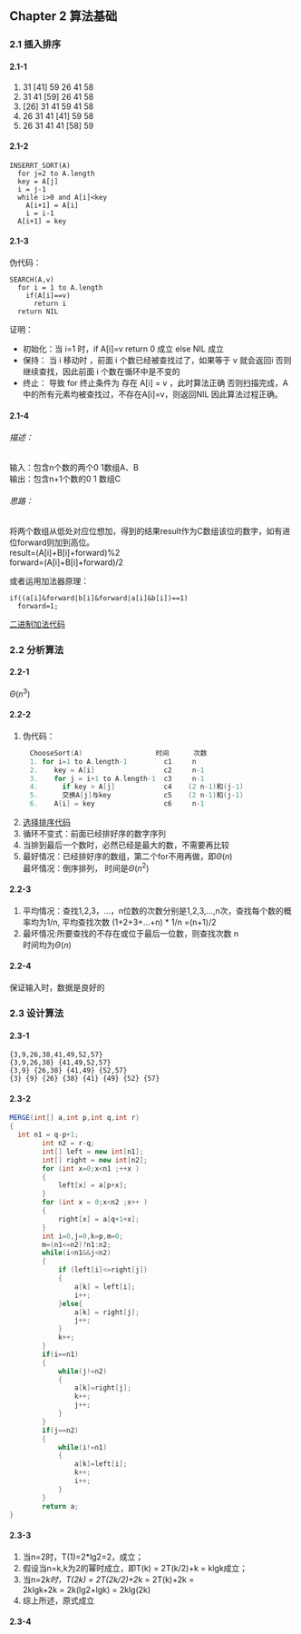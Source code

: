 ## Chapter 2 算法基础

### 2.1 插入排序

#### 2.1-1
1. 31 [41] 59 26 41 58  
2. 31 41 [59] 26 41 58  
3. [26] 31 41 59 41 58
4. 26 31 41 [41] 59 58
5. 26 31 41 41 [58] 59

#### 2.1-2
    INSERRT_SORT(A)
      for j=2 to A.length
      key = A[j]
      i = j-1
      while i>0 and A[i]<key
        A[i+1] = A[i]
        i = i-1
      A[i+1] = key

#### 2.1-3
伪代码：

    SEARCH(A,v)
      for i = 1 to A.length
        if(A[i]==v)
          return i
      return NIL

证明：
* 初始化：当 i=1 时，if A[i]=v return 0 成立 else NIL 成立  
* 保持： 当 i 移动时 ，前面 i 个数已经被查找过了，如果等于 v 就会返回i 否则继续查找，因此前面 i 个数在循环中是不变的  
* 终止： 导致 for 终止条件为 存在 A[i] = v ，此时算法正确 否则扫描完成，A 中的所有元素均被查找过，不存在A[i]=v，则返回NIL 因此算法过程正确。

#### 2.1-4
###### 描述：
输入：包含n个数的两个0 1数组A、B  
输出：包含n+1个数的0 1 数组C  
###### 思路：
将两个数组从低处对应位想加，得到的结果result作为C数组该位的数字，如有进位forward则加到高位。  
result=(A[i]+B[i]+forward)%2  
forward=(A[i]+B[i]+forward)/2

或者运用加法器原理：

    if((a[i]&forward|b[i]&forward|a[i]&b[i])==1)
      forward=1;
[二进制加法代码](AddBinary.java)

### 2.2 分析算法

#### 2.2-1
$Θ(n^3)$

#### 2.2-2
1. 伪代码：

```cpp
     ChooseSort(A)                  时间      次数  
     1. for i=1 to A.length-1         c1     n  
     2.    key = A[i]                 c2     n-1       
     3.    for j = i+1 to A.length-1  c3     n-1
     4.      if key > A[j]            c4    (2 n-1)和(j-1)  
     5.      交换A[j]与key             c5    (2 n-1)和(j-1)  
     6.    A[i] = key                 c6     n-1   
```
2. [选择排序代码](ChooseSort.java)
3. 循环不变式：前面已经排好序的数字序列
4. 当排到最后一个数时，必然已经是最大的数，不需要再比较
5. 最好情况：已经排好序的数组，第二个for不用再做，即$Θ(n)$  
   最坏情况：倒序排列， 时间是$Θ(n^2)$

#### 2.2-3
1. 平均情况：查找1,2,3，...，n位数的次数分别是1,2,3,...,n次，查找每个数的概率均为1/n, 平均查找次数 (1+2+3+...+n) * 1/n =(n+1)/2    
2. 最坏情况:所要查找的不存在或位于最后一位数，则查找次数 n  
   时间均为$Θ(n)$  

#### 2.2-4
保证输入时，数据是良好的

### 2.3 设计算法

#### 2.3-1
    {3,9,26,38,41,49,52,57}
    {3,9,26,38} {41,49,52,57}
    {3,9} {26,38} {41,49} {52,57}
    {3} {9} {26} {38} {41} {49} {52} {57}

#### 2.3-2
```java
MERGE(int[] a,int p,int q,int r)
{
  int n1 = q-p+1;
		int n2 = r-q;
		int[] left = new int[n1];
		int[] right = new int[n2];
		for (int x=0;x<n1 ;++x )
		{
			left[x] = a[p+x];
		}
		for (int x = 0;x<n2 ;x++ )
		{
			right[x] = a[q+1+x];
		}
		int i=0,j=0,k=p,m=0;
		m=(n1<=n2)?n1:n2;
		while(i<n1&&j<n2)
		{
			if (left[i]<=right[j])
			{
				a[k] = left[i];
				i++;
			}else{
				a[k] = right[j];
				j++;
			}
			k++;
		}
		if(i==n1)
		{
			while(j!=n2)
			{
				a[k]=right[j];
				k++;
				j++;
			}
		}
		if(j==n2)
		{
			while(i!=n1)
			{
				a[k]=left[i];
				k++;
				i++;
			}
		}
		return a;
}
```

#### 2.3-3
1. 当n=2时，T(1)=2*lg2=2，成立；
2. 假设当n=k,k为2的幂时成立，即T(k) = 2T(k/2)+k = klgk成立；
3. 当n=2*k时，T(2k) = 2T(2k/2)+2*k = 2T(k)+2k =  
2klgk+2k = 2k(lg2+lgk) = 2klg(2k)
4. 综上所述，原式成立

#### 2.3-4
